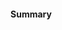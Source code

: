 #### Summary
<!-- (What does this pull request do in general terms?) -->

[//]: # (#### Related PRs)
<!-- (List of related PR in correct order) -->

[//]: # (#### Additional deploy notes)
<!-- (Notes regarding deployment the contained body of work.) -->

[//]: # (#### Screenshots)
<!-- (if appropriate) -->
